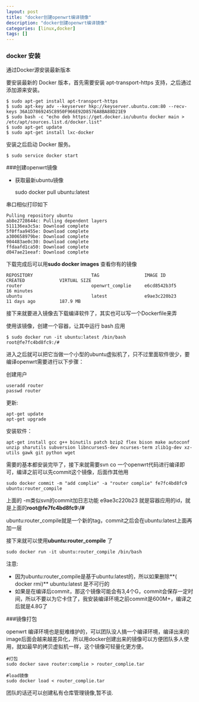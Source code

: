 ```yaml
---
layout: post
title: "docker创建openwrt编译镜像"
description: "docker创建openwrt编译镜像"
categories: [linux,docker]
tags: []
---
```


### docker 安装

通过Docker源安装最新版本

要安装最新的 Docker 版本，首先需要安装 apt-transport-https 支持，之后通过添加源来安装。

	$ sudo apt-get install apt-transport-https
	$ sudo apt-key adv --keyserver hkp://keyserver.ubuntu.com:80 --recv-keys 36A1D7869245C8950F966E92D8576A8BA88D21E9
	$ sudo bash -c "echo deb https://get.docker.io/ubuntu docker main > /etc/apt/sources.list.d/docker.list"
	$ sudo apt-get update
	$ sudo apt-get install lxc-docker


安装之后启动 Docker 服务。

	$ sudo service docker start

###创建openwrt镜像

* 获取最新ubuntu镜像

	sudo docker pull ubuntu:latest

串口相似打印如下

	Pulling repository ubuntu
	ab8e2728644c: Pulling dependent layers
	511136ea3c5a: Download complete
	5f0ffaa9455e: Download complete
	a300658979be: Download complete
	904483ae0c30: Download complete
	ffdaafd1ca50: Download complete
	d047ae21eeaf: Download complete

下载完成后可以用**sudo docker images** 查看你有的镜像

	REPOSITORY                      TAG                 IMAGE ID            CREATED             VIRTUAL SIZE
	router                          openwrt_complie     e6cd8542b3f5        16 minutes 
	ubuntu                          latest              e9ae3c220b23        11 days ago         187.9 MB

接下来就要进入镜像去下载编译软件了，其实也可以写一个Dockerfile来弄

使用该镜像，创建一个容器，让其中运行 bash 应用

	$ sudo docker run -it ubuntu:latest /bin/bash
	root@fe7fc4bd8fc9:/#

进入之后就可以把它当做一个小型的ubuntu虚拟机了，只不过里面软件很少，要编译openwrt需要进行以下步骤：
	
创建用户

	useradd router
	passwd router

更新:

	apt-get update
	apt-get upgrade

安装软件：
	
	apt-get install gcc g++ binutils patch bzip2 flex bison make autoconf unzip sharutils subversion libncurses5-dev ncurses-term zlib1g-dev xz-utils gawk git python wget 


需要的基本都安装完毕了，接下来就需要svn co 一个openwrt代码进行编译即可，编译之前可以先commit这个镜像，后面作其他用
	
	sudo docker commit -m "add complie" -a "router complie" fe7fc4bd8fc9 ubuntu:router_compile

上面的 -m类似svn的commit加日志功能 e9ae3c220b23 就是容器应用的id，就是上面的**root@fe7fc4bd8fc9:/#**

ubuntu:router_compile就是一个新的tag，commit之后会在ubuntu:latest上面再加一层

接下来就可以使用**ubuntu:router_compile** 了

	sudo docker run -it ubuntu:router_compile /bin/bash

注意:

* 因为ubuntu:router_compile是基于ubuntu:latest的，所以如果删除**( docker rmi)** ubuntu:latest 是不可行的
* 如果是在编译后commit，那这个镜像可能会有3,4个G，commit会保存一定时间，所以不要以为它卡住了，我安装编译环境之前commit是600M+，编译之后就是4.8G了

 
###镜像打包

openwrt 编译环境也是挺难维护的，可以团队没人搞一个编译环境，编译出来的image后面会越来越差异化，所以用docker创建出来的镜像可以方便团队多人使用，就如最早的拷贝虚拟机一样，这个镜像可轻量化更方便。

	#打包
	sudo docker save router:complie > router_complie.tar

	#load镜像
	sudo docker load < router_complie.tar

团队的话还可以创建私有仓库管理镜像,暂不谈.